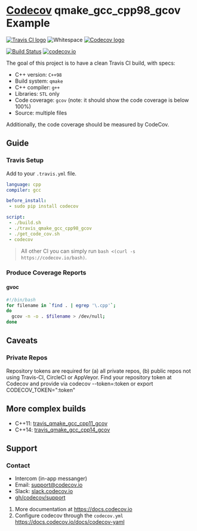 # [Codecov][1] qmake_gcc_cpp98_gcov Example
[![Travis CI logo](TravisCI.png)](https://travis-ci.org)
![Whitespace](Whitespace.png)
[![Codecov logo](Codecov.png)](https://www.codecov.io)

[![Build Status](https://travis-ci.org/richelbilderbeek/travis_qmake_gcc_cpp98_gcov.svg?branch=master)](https://travis-ci.org/richelbilderbeek/travis_qmake_gcc_cpp98_gcov)
[![codecov.io](https://codecov.io/github/richelbilderbeek/travis_qmake_gcc_cpp98_gcov/coverage.svg?branch=master)](https://codecov.io/github/richelbilderbeek/travis_qmake_gcc_cpp98_gcov?branch=master)

The goal of this project is to have a clean Travis CI build, with specs:
 * C++ version: `C++98`
 * Build system: `qmake`
 * C++ compiler: `g++`
 * Libraries: `STL` only
 * Code coverage: `gcov` (note: it should show the code coverage is below 100%)
 * Source: multiple files

Additionally, the code coverage should be measured by CodeCov.
## Guide
### Travis Setup

Add to your `.travis.yml` file.
```yml
language: cpp
compiler: gcc

before_install: 
 - sudo pip install codecov

script: 
 - ./build.sh
 - ./travis_qmake_gcc_cpp98_gcov
 - ./get_code_cov.sh
 - codecov
```

> All other CI you can simply run `bash <(curl -s https://codecov.io/bash)`.
### Produce Coverage Reports
#### gvoc
```sh
#!/bin/bash
for filename in `find . | egrep '\.cpp'`; 
do 
  gcov -n -o . $filename > /dev/null; 
done
```
## Caveats
### Private Repos
Repository tokens are required for (a) all private repos, (b) public repos not using Travis-CI, CircleCI or AppVeyor. Find your repository token at Codecov and provide via codecov --token=:token or export CODECOV_TOKEN=":token"
## More complex builds
 * C++11: [travis_qmake_gcc_cpp11_gcov](https://www.github.com/richelbilderbeek/travis_qmake_gcc_cpp11_gcov)
 * C++14: [travis_qmake_gcc_cpp14_gcov](https://www.github.com/richelbilderbeek/travis_qmake_gcc_cpp14_gcov)
## Support

### Contact
- Intercom (in-app messanger)
- Email: [support@codecov.io](mailto:support@codecov.io)
- Slack: [slack.codecov.io](https://slack.codecov.io)
- [gh/codecov/support](https://github.com/codecov/support)

1. More documentation at https://docs.codecov.io
2. Configure codecov through the `codecov.yml`  https://docs.codecov.io/docs/codecov-yaml

[1]: https://codecov.io/
